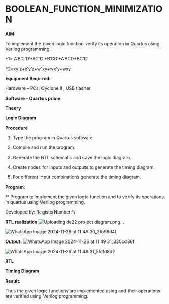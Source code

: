 # BOOLEAN_FUNCTION_MINIMIZATION

**AIM:**

To implement the given logic function verify its operation in Quartus using Verilog programming.

F1= A’B’C’D’+AC’D’+B’CD’+A’BCD+BC’D 

F2=xy’z+x’y’z+w’xy+wx’y+wxy

**Equipment Required:**

Hardware – PCs, Cyclone II , USB flasher

**Software – Quartus prime**

**Theory**

**Logic Diagram**

**Procedure**

1.	Type the program in Quartus software.

2.	Compile and run the program.

3.	Generate the RTL schematic and save the logic diagram.

4.	Create nodes for inputs and outputs to generate the timing diagram.

5.	For different input combinations generate the timing diagram.


**Program:**

/* Program to implement the given logic function and to verify its operations in quartus using Verilog programming. 

Developed by: RegisterNumber:*/


**RTL realization**
![Uploading de22 project  diagrsm.png…]()


![WhatsApp Image 2024-11-26 at 11 49 30_2fb98d4f](https://github.com/user-attachments/assets/358eec5a-20ac-4f03-8953-9ef039e91db0)




**Output:**
![WhatsApp Image 2024-11-26 at 11 49 31_330cd36f](https://github.com/user-attachments/assets/6fae658a-29ec-4e02-829a-a1d3f3c0d007)


![WhatsApp Image 2024-11-26 at 11 49 31_5fdfd8d2](https://github.com/user-attachments/assets/e503569a-48af-48c4-a374-b817ce974925)


**RTL**

**Timing Diagram**


**Result:**

Thus the given logic functions are implemented using and their operations are verified using Verilog programming.

